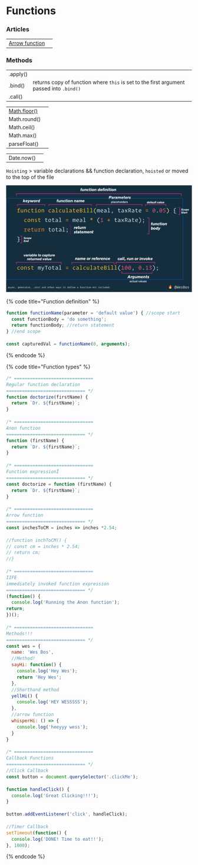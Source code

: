 # Functions

### Articles

|  |  |
| :--- | :--- |
| [Arrow function](https://developer.mozilla.org/en-US/docs/Web/JavaScript/Reference/Functions/Arrow_functions) |  |

### Methods

|  |  |
| :--- | :--- |
| .apply\(\) |  |
| .bind\(\) | returns copy of function where `this` is set to the first argument passed into `.bind()` |
| .call\(\) |  |

|  |  |
| :--- | :--- |
| [Math.floor\(\)](https://developer.mozilla.org/en-US/docs/Web/JavaScript/Reference/Global_Objects/Math/floor) |  |
| Math.round\(\) |  |
| Math.ceil\(\) |  |
| Math.max\(\) |  |
| parseFloat\(\) |  |

|  |  |
| :--- | :--- |
| Date.now\(\) |  |

`Hoisting` &gt; variable declarations  && function declaration, `hoisted` or moved to the top of the file

![](../.gitbook/assets/screen-shot-2019-12-16-at-11.20.52-am.png)

{% code title="Function definition" %}
```javascript
function functionName(parameter = 'default value') { //scope start
  const functionBody = 'do something';
  return functionBody; //return statement
} //end scope

const capturedVal = functionName(0, arguments);
```
{% endcode %}

{% code title="Function types" %}
```javascript
/* ==============================
Regular function declaration
============================== */
function doctorize(firstName) {
  return `Dr. ${firstName}`;
}

/* ==============================
Anon function
============================== */
function (firstName) {
  return `Dr. ${firstName}`;
}

/* ==============================
Function expressionÎ
============================== */
const doctorize = function (firstName) {
  return `Dr. ${firstName}`;
}

/* ==============================
Arrow function
============================== */
const inchesToCM = inches => inches *2.54;

//function inchToCM() {
// const cm = inches * 2.54;
// return cm;
//}

/* ==============================
IIFE
immediately invoked function expression
============================== */
(function() {
  console.log('Running the Anon function');
return;
})();

/* ==============================
Methods!!!
============================== */
const wes = {
  name: 'Wes Bos',
  //Method!
  sayHi: function() {
    console.log('Hey Wes');
    return 'Hey Wes';
  },
  //Shorthand method
  yellHi() {
    console.log('HEY WESSSSS');
  },
  //arrow function
  whisperHi: () => {
    console.log('heeyyy wess');
  }
}

/* ==============================
Callback Functions
============================== */
//Click Callback
const button = document.querySelector('.clickMe');

function handleClick() {
  console.log('Great Clicking!!!');
}

button.addEventListener('click', handleClick);

//Timer Callback
setTimeout(function() {
  console.log('DONE! Time to eat!!');
}, 1000);

```
{% endcode %}


